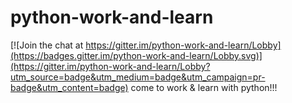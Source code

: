 # python-work-and-learn

[![Join the chat at https://gitter.im/python-work-and-learn/Lobby](https://badges.gitter.im/python-work-and-learn/Lobby.svg)](https://gitter.im/python-work-and-learn/Lobby?utm_source=badge&utm_medium=badge&utm_campaign=pr-badge&utm_content=badge)
come to work &amp; learn with python!!!
